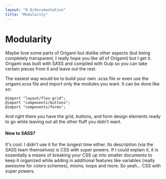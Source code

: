 ```yaml
---
layout: "0.8/documentation"
title: "Modularity"
---
```

<h1>Modularity</h1>
<p>Maybe love some parts of Origami but dislike other aspects (but being completely transparent, I really hope you like <em>all</em> of Origami) but I get it. Origami was built with SASS and compiled with Gulp so you can take certain pieces from it and leave out the rest.</p>
<p>The easiest way would be to build your own <span class="highlight">.scss</span> file or even use the <span class="highlight">origami.scss</span> file and import only the modules you want. It can be done like so:</p>
<pre><code class="language-scss">@import "layout/flex-grid";
@import "components/buttons";
@import "components/forms";</code></pre>
<p>And right there you have the grid, buttons, and form design elements ready to go while leaving out all the other fluff you didn't want.</p>
<div class="mt-3 mt-5-l"></div>
<h4>New to SASS?</h4>
<p>It's cool. I didn't use it for the longest time either. Its description (via the SASS team themselves) is CSS with super powers. If I could explain it, it is essentially a means of breaking your CSS up into smaller documents to keep it organized while adding in additional features like variables (really awesome for colors schemes), mixins, loops and more. So yeah... CSS with super powers.</p>
